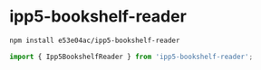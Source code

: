 # ipp5-bookshelf-reader

~~~~~ sh
npm install e53e04ac/ipp5-bookshelf-reader
~~~~~

~~~~~ mjs
import { Ipp5BookshelfReader } from 'ipp5-bookshelf-reader';
~~~~~
